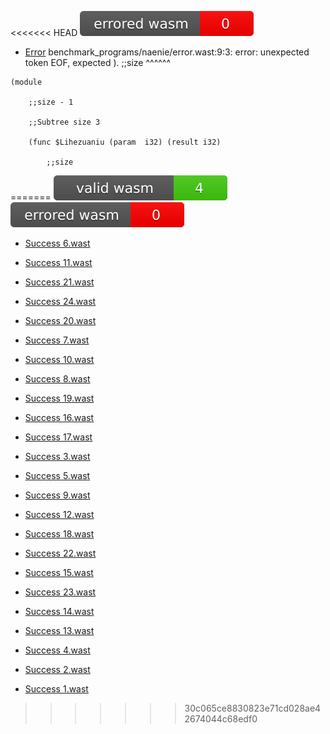 <<<<<<< HEAD
![valid](./error_badge.svg)
- [Error](benchmark_programs/naenie/error.wast) benchmark_programs/naenie/error.wast:9:3: error: unexpected token EOF, expected ).
		;;size
  ^^^^^^

```
(module 
	
	;;size - 1
	
	;;Subtree size 3
	
	(func $Lihezuaniu (param  i32) (result i32) 
		
		;;size
``` 
=======
![valid](./valid_badge.svg) ![valid](./error_badge.svg)
- [Success 6.wast](benchmark_programs/naenie/6.wast) 

- [Success 11.wast](benchmark_programs/naenie/11.wast) 

- [Success 21.wast](benchmark_programs/naenie/21.wast) 

- [Success 24.wast](benchmark_programs/naenie/24.wast) 

- [Success 20.wast](benchmark_programs/naenie/20.wast) 

- [Success 7.wast](benchmark_programs/naenie/7.wast) 

- [Success 10.wast](benchmark_programs/naenie/10.wast) 

- [Success 8.wast](benchmark_programs/naenie/8.wast) 

- [Success 19.wast](benchmark_programs/naenie/19.wast) 

- [Success 16.wast](benchmark_programs/naenie/16.wast) 

- [Success 17.wast](benchmark_programs/naenie/17.wast) 

- [Success 3.wast](benchmark_programs/naenie/3.wast) 

- [Success 5.wast](benchmark_programs/naenie/5.wast) 

- [Success 9.wast](benchmark_programs/naenie/9.wast) 

- [Success 12.wast](benchmark_programs/naenie/12.wast) 

- [Success 18.wast](benchmark_programs/naenie/18.wast) 

- [Success 22.wast](benchmark_programs/naenie/22.wast) 

- [Success 15.wast](benchmark_programs/naenie/15.wast) 

- [Success 23.wast](benchmark_programs/naenie/23.wast) 

- [Success 14.wast](benchmark_programs/naenie/14.wast) 

- [Success 13.wast](benchmark_programs/naenie/13.wast) 

- [Success 4.wast](benchmark_programs/naenie/4.wast) 

- [Success 2.wast](benchmark_programs/naenie/2.wast) 

- [Success 1.wast](benchmark_programs/naenie/1.wast) 
>>>>>>> 30c065ce8830823e71cd028ae42674044c68edf0

